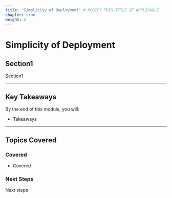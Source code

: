 ```yaml
---
title: "Simplicity of Deployment" # MODIFY THIS TITLE IF APPLICABLE
chapter: true
weight: 2
---
```


# Simplicity of Deployment <!-- MODIFY THIS HEADING -->


## **Section1**  
Section1

---

## **Key Takeaways**  
By the end of this module, you will:  

- Takeaways
---

## **Topics Covered**  
### **Covered**  
- Covered

### **Next Steps**  
Next steps


